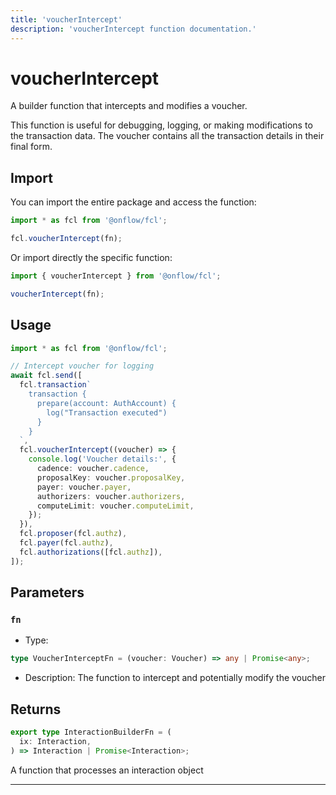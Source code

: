 ```yaml
---
title: 'voucherIntercept'
description: 'voucherIntercept function documentation.'
---
```


<!-- THIS DOCUMENT IS AUTO-GENERATED FROM [onflow/fcl/../sdk/src/build/cadence/build-voucher-intercept.ts](https://github.com/onflow/fcl-js/tree/master/packages/fcl/../sdk/src/build/cadence/build-voucher-intercept.ts). DO NOT EDIT MANUALLY -->

# voucherIntercept

A builder function that intercepts and modifies a voucher.

This function is useful for debugging, logging, or making modifications to
the transaction data. The voucher contains all the transaction details in their final form.

## Import

You can import the entire package and access the function:

```typescript
import * as fcl from '@onflow/fcl';

fcl.voucherIntercept(fn);
```

Or import directly the specific function:

```typescript
import { voucherIntercept } from '@onflow/fcl';

voucherIntercept(fn);
```

## Usage

```typescript
import * as fcl from '@onflow/fcl';

// Intercept voucher for logging
await fcl.send([
  fcl.transaction`
    transaction {
      prepare(account: AuthAccount) {
        log("Transaction executed")
      }
    }
  `,
  fcl.voucherIntercept((voucher) => {
    console.log('Voucher details:', {
      cadence: voucher.cadence,
      proposalKey: voucher.proposalKey,
      payer: voucher.payer,
      authorizers: voucher.authorizers,
      computeLimit: voucher.computeLimit,
    });
  }),
  fcl.proposer(fcl.authz),
  fcl.payer(fcl.authz),
  fcl.authorizations([fcl.authz]),
]);
```

## Parameters

### `fn`

- Type:

```typescript
type VoucherInterceptFn = (voucher: Voucher) => any | Promise<any>;
```

- Description: The function to intercept and potentially modify the voucher

## Returns

```typescript
export type InteractionBuilderFn = (
  ix: Interaction,
) => Interaction | Promise<Interaction>;
```

A function that processes an interaction object

---
